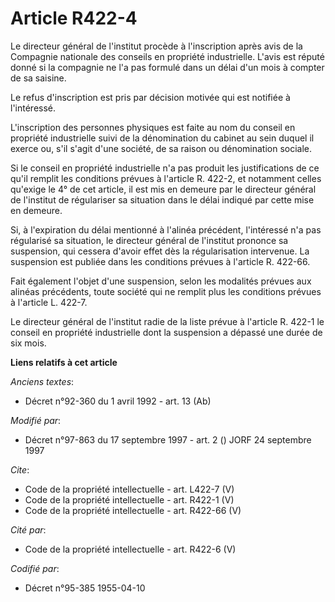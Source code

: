 # Article R422-4

Le directeur général de l'institut procède à l'inscription après avis de la Compagnie nationale des conseils en propriété
industrielle. L'avis est réputé donné si la compagnie ne l'a pas formulé dans un délai d'un mois à compter de sa saisine. 

Le refus d'inscription est pris par décision motivée qui est notifiée à l'intéressé. 

L'inscription des personnes physiques est faite au nom du conseil en propriété industrielle suivi de la dénomination du
cabinet au sein duquel il exerce ou, s'il s'agit d'une société, de sa raison ou dénomination sociale. 

Si le conseil en propriété industrielle n'a pas produit les justifications de ce qu'il remplit les conditions prévues à
l'article R. 422-2, et notamment celles qu'exige le 4° de cet article, il est mis en demeure par le directeur général de
l'institut de régulariser sa situation dans le délai indiqué par cette mise en demeure. 

Si, à l'expiration du délai mentionné à l'alinéa précédent, l'intéressé n'a pas régularisé sa situation, le directeur général
de l'institut prononce sa suspension, qui cessera d'avoir effet dès la régularisation intervenue. La suspension est publiée
dans les conditions prévues à l'article R. 422-66. 

Fait également l'objet d'une suspension, selon les modalités prévues aux alinéas précédents, toute société qui ne remplit
plus les conditions prévues à l'article L. 422-7. 

Le directeur général de l'institut radie de la liste prévue à l'article R. 422-1 le conseil en propriété industrielle dont la
suspension a dépassé une durée de six mois.

**Liens relatifs à cet article**

_Anciens textes_:

  - Décret n°92-360 du 1 avril 1992 - art. 13 (Ab)

_Modifié par_:

  - Décret n°97-863 du 17 septembre 1997 - art. 2 () JORF 24 septembre 1997

_Cite_:

  - Code de la propriété intellectuelle - art. L422-7 (V)
  - Code de la propriété intellectuelle - art. R422-1 (V)
  - Code de la propriété intellectuelle - art. R422-66 (V)

_Cité par_:

  - Code de la propriété intellectuelle - art. R422-6 (V)

_Codifié par_:

  - Décret n°95-385 1955-04-10
